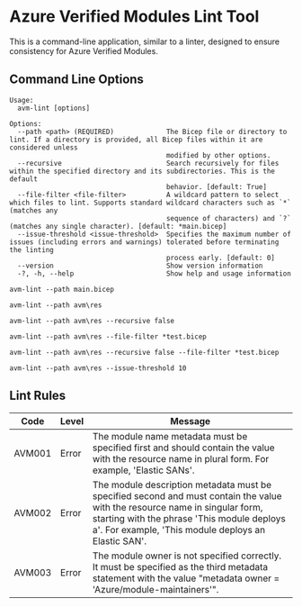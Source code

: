 # Azure Verified Modules Lint Tool

This is a command-line application, similar to a linter, designed to ensure consistency for Azure Verified Modules.

## Command Line Options

```console
Usage:
  avm-lint [options]

Options:
  --path <path> (REQUIRED)             The Bicep file or directory to lint. If a directory is provided, all Bicep files within it are considered unless
                                       modified by other options.
  --recursive                          Search recursively for files within the specified directory and its subdirectories. This is the default
                                       behavior. [default: True]
  --file-filter <file-filter>          A wildcard pattern to select which files to lint. Supports standard wildcard characters such as `*` (matches any
                                       sequence of characters) and `?` (matches any single character). [default: *main.bicep]
  --issue-threshold <issue-threshold>  Specifies the maximum number of issues (including errors and warnings) tolerated before terminating the linting
                                       process early. [default: 0]
  --version                            Show version information
  -?, -h, --help                       Show help and usage information
```

```console
avm-lint --path main.bicep

avm-lint --path avm\res

avm-lint --path avm\res --recursive false

avm-lint --path avm\res --file-filter *test.bicep

avm-lint --path avm\res --recursive false --file-filter *test.bicep

avm-lint --path avm\res --issue-threshold 10
```

## Lint Rules

| Code   | Level | Message |
|--------|-------|---------|
| AVM001 | Error | The module name metadata must be specified first and should contain the value with the resource name in plural form. For example, 'Elastic SANs'. |
| AVM002 | Error | The module description metadata must be specified second and must contain the value with the resource name in singular form, starting with the phrase 'This module deploys a'. For example, 'This module deploys an Elastic SAN'. |
| AVM003 | Error | The module owner is not specified correctly. It must be specified as the third metadata statement with the value "metadata owner = 'Azure/module-maintainers'". |
